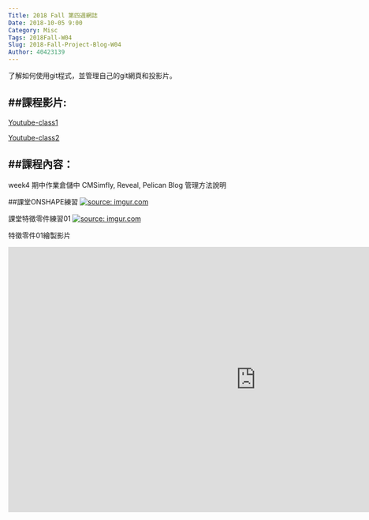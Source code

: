 ```yaml
---
Title: 2018 Fall 第四週網誌
Date: 2018-10-05 9:00
Category: Misc
Tags: 2018Fall-W04
Slug: 2018-Fall-Project-Blog-W04
Author: 40423139
---
```


了解如何使用git程式，並管理自己的git網頁和投影片。

<!-- PELICAN_END_SUMMARY -->


##課程影片:
----

[Youtube-class1](https://www.youtube.com/watch?v=nMU9bYx0vPc)

[Youtube-class2](https://www.youtube.com/watch?v=UdYcuRKS6o4)

##課程內容：
----

week4 期中作業倉儲中 CMSimfly, Reveal, Pelican Blog 管理方法說明

##課堂ONSHAPE練習
<a href="https://imgur.com/2is1Acc"><img src="https://i.imgur.com/2is1Acc.png" title="source: imgur.com" /></a>

課堂特徵零件練習01
<a href="https://imgur.com/RgknR4F"><img src="https://i.imgur.com/RgknR4F.png" title="source: imgur.com" /></a>

特徵零件01繪製影片
<iframe width="1003" height="538" src="https://www.youtube.com/embed/FFOiCVIMidw" frameborder="0" allow="autoplay; encrypted-media" allowfullscreen></iframe>